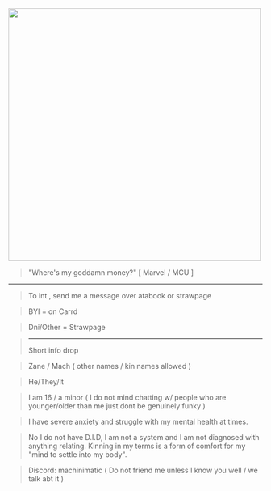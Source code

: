  <img src="https://i.pinimg.com/736x/0e/eb/ff/0eebff01dab22ece8e78d4e9ffb7e44d.jpg" width="500"> 

> "Where's my goddamn money?" [ Marvel / MCU ]
---------

> To int , send me a message over atabook or strawpage

> BYI = on Carrd

> Dni/Other = Strawpage

> -----------------------
> Short info drop

> Zane / Mach ( other names / kin names allowed )

> He/They/It

> I am 16 / a minor ( I do not mind chatting w/ people who are younger/older than me just dont be genuinely funky )

> I have severe anxiety and struggle with my mental health at times.

> No I do not have D.I.D, I am not a system and I am not diagnosed with anything relating. Kinning in my terms is a form of comfort for my "mind to settle into my body".

> Discord: machinimatic  ( Do not friend me unless I know you well / we talk abt it )
